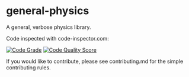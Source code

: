 # general-physics
A general, verbose physics library.

Code inspected with code-inspector.com:

[![Code Grade](<https://www.code-inspector.com/project/29293/score/svg>)](<https://frontend.code-inspector.com/project/29293/dashboard>)
[![Code Quality Score](<https://www.code-inspector.com/project/29293/status/svg>)](<https://frontend.code-inspector.com/project/29293/dashboard>)

If you would like to contribute, please see contributing.md for the simple contributing rules.

